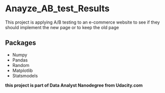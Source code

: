 # Anayze_AB_test_Results
This project is applying A/B testing to an e-commerce website to see if they should implement
the new page or to keep the old page

## Packages
* Numpy
* Pandas
* Random
* Matplotlib
* Statsmodels

**this project is part of Data Analyst Nanodegree from Udacity.com**
